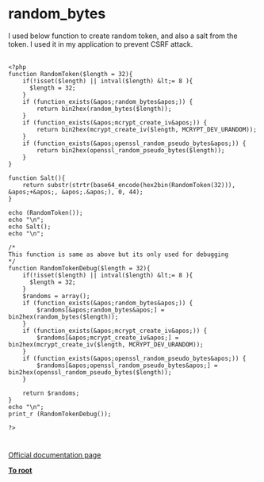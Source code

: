 # random_bytes



I used below function to create random token, and also a salt from the token. I used it in my application to prevent CSRF attack.<br><br>

```
<?php
function RandomToken($length = 32){
    if(!isset($length) || intval($length) &lt;= 8 ){
      $length = 32;
    }
    if (function_exists(&apos;random_bytes&apos;)) {
        return bin2hex(random_bytes($length));
    }
    if (function_exists(&apos;mcrypt_create_iv&apos;)) {
        return bin2hex(mcrypt_create_iv($length, MCRYPT_DEV_URANDOM));
    } 
    if (function_exists(&apos;openssl_random_pseudo_bytes&apos;)) {
        return bin2hex(openssl_random_pseudo_bytes($length));
    }
}

function Salt(){
    return substr(strtr(base64_encode(hex2bin(RandomToken(32))), &apos;+&apos;, &apos;.&apos;), 0, 44);
}

echo (RandomToken());
echo "\n";
echo Salt();
echo "\n";

/*
This function is same as above but its only used for debugging
*/
function RandomTokenDebug($length = 32){
    if(!isset($length) || intval($length) &lt;= 8 ){
      $length = 32;
    }
    $randoms = array();
    if (function_exists(&apos;random_bytes&apos;)) {
        $randoms[&apos;random_bytes&apos;] = bin2hex(random_bytes($length));
    }
    if (function_exists(&apos;mcrypt_create_iv&apos;)) {
        $randoms[&apos;mcrypt_create_iv&apos;] = bin2hex(mcrypt_create_iv($length, MCRYPT_DEV_URANDOM));
    }
    if (function_exists(&apos;openssl_random_pseudo_bytes&apos;)) {
        $randoms[&apos;openssl_random_pseudo_bytes&apos;] = bin2hex(openssl_random_pseudo_bytes($length));
    }
    
    return $randoms;
}
echo "\n";
print_r (RandomTokenDebug());

?>
```
  

#

[Official documentation page](https://www.php.net/manual/en/function.random-bytes.php)

**[To root](/README.md)**